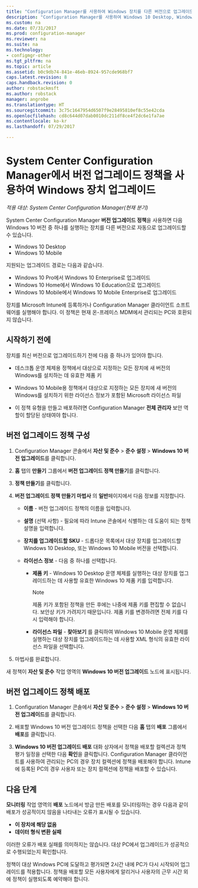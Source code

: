 ```yaml
---
title: "Configuration Manager를 사용하여 Windows 장치를 다른 버전으로 업그레이드 | Microsoft Docs"
description: "Configuration Manager를 사용하여 Windows 10 Desktop, Windows 10 Mobile 또는 Windows 10 Holographic을 실행하는 장치를 최신 버전으로 자동으로 업그레이드합니다."
ms.custom: na
ms.date: 07/31/2017
ms.prod: configuration-manager
ms.reviewer: na
ms.suite: na
ms.technology:
- configmgr-other
ms.tgt_pltfrm: na
ms.topic: article
ms.assetid: b0c9db74-841e-46eb-8924-957cde968bf7
caps.latest.revision: 8
caps.handback.revision: 0
author: robstackmsft
ms.author: robstack
manager: angrobe
ms.translationtype: HT
ms.sourcegitcommit: 3c75c1647954d6507f9e28495810ef8c55e42cda
ms.openlocfilehash: cd8c644d07dab0010dc211df8ce4f2dc6e1fa7ae
ms.contentlocale: ko-kr
ms.lasthandoff: 07/29/2017

---
```


# <a name="upgrade-windows-devices-with-the-edition-upgrade-policy-in-system-center-configuration-manager"></a>System Center Configuration Manager에서 버전 업그레이드 정책을 사용하여 Windows 장치 업그레이드

*적용 대상: System Center Configuration Manager(현재 분기)*


System Center Configuration Manager **버전 업그레이드 정책**을 사용하면 다음 Windows 10 버전 중 하나를 실행하는 장치를 다른 버전으로 자동으로 업그레이드할 수 있습니다.

- Windows 10 Desktop
- Windows 10 Mobile
<!-- - Windows 10 Holographic -->

지원되는 업그레이드 경로는 다음과 같습니다.

- Windows 10 Pro에서 Windows 10 Enterprise로 업그레이드
- Windows 10 Home에서 Windows 10 Education으로 업그레이드
- Windows 10 Mobile에서 Windows 10 Mobile Enterprise로 업그레이드
<!-- - From Windows 10 Holographic Pro to Windows 10 Holographic Enterprise -->

장치를 Microsoft Intune에 등록하거나 Configuration Manager 클라이언트 소프트웨어를 실행해야 합니다. 이 정책은 현재 온-프레미스 MDM에서 관리되는 PC와 호환되지 않습니다.

## <a name="before-you-start"></a>시작하기 전에  
 장치를 최신 버전으로 업그레이드하기 전에 다음 중 하나가 있어야 합니다.  

-   데스크톱 운영 체제용 정책에서 대상으로 지정하는 모든 장치에 새 버전의 Windows를 설치하는 데 유효한 제품 키  

-   Windows 10 Mobile<!-- and Windows 10 Holographic-->용 정책에서 대상으로 지정하는 모든 장치에 새 버전의 Windows를 설치하기 위한 라이선스 정보가 포함된 Microsoft 라이선스 파일

- 이 정책 유형을 만들고 배포하려면 Configuration Manager **전체 관리자** 보안 역할이 할당된 상태여야 합니다.

## <a name="configure-the-edition-upgrade-policy"></a>버전 업그레이드 정책 구성  

1.  Configuration Manager 콘솔에서 **자산 및 준수** > **준수 설정** > **Windows 10 버전 업그레이드**를 클릭합니다.  

3.  **홈** 탭의 **만들기** 그룹에서 **버전 업그레이드 정책 만들기**를 클릭합니다.  

4.  **정책 만들기**를 클릭합니다.  

5.  **버전 업그레이드 정책 만들기 마법사** 의 **일반**페이지에서 다음 정보를 지정합니다.  

    -   **이름** - 버전 업그레이드 정책의 이름을 입력합니다.  

    -   **설명** (선택 사항) - 필요에 따라 Intune 콘솔에서 식별하는 데 도움이 되는 정책 설명을 입력합니다.  

    -   **장치를 업그레이드할 SKU** - 드롭다운 목록에서 대상 장치를 업그레이드할 Windows 10 Desktop, <!-- Windows 10 Holographic,--> 또는 Windows 10 Mobile 버전을 선택합니다.  

    -   **라이선스 정보** - 다음 중 하나를 선택합니다.  

        -   **제품 키** - Windows 10 Desktop 운영 체제를 실행하는 대상 장치를 업그레이드하는 데 사용할 유효한 Windows 10 제품 키를 입력합니다.  

            > [!NOTE]  
            >  제품 키가 포함된 정책을 만든 후에는 나중에 제품 키를 편집할 수 없습니다. 보안상 키가 가려지기 때문입니다. 제품 키를 변경하려면 전체 키를 다시 입력해야 합니다.  

        -   **라이선스 파일** - **찾아보기** 를 클릭하여 <!--Windows 10 Holographic and -->Windows 10 Mobile 운영 체제를 실행하는 대상 장치를 업그레이드하는 데 사용할 XML 형식의 유효한 라이선스 파일을 선택합니다.  

6.  마법사를 완료합니다.  

새 정책이 **자산 및 준수** 작업 영역의 **Windows 10 버전 업그레이드** 노드에 표시됩니다.  

## <a name="deploy-the-edition-upgrade-policy"></a>버전 업그레이드 정책 배포  

1.  Configuration Manager 콘솔에서 **자산 및 준수** > **준수 설정** > **Windows 10 버전 업그레이드**를 클릭합니다.  

3.  배포할 Windows 10 버전 업그레이드 정책을 선택한 다음 **홈** 탭의 **배포** 그룹에서 **배포**를 클릭합니다.  

4.  **Windows 10 버전 업그레이드 배포** 대화 상자에서 정책을 배포할 컬렉션과 정책 평가 일정을 선택한 다음 **확인**을 클릭합니다. Configuration Manager 클라이언트를 사용하여 관리되는 PC의 경우 장치 컬렉션에 정책을 배포해야 합니다. Intune에 등록된 PC의 경우 사용자 또는 장치 컬렉션에 정책을 배포할 수 있습니다. 



## <a name="next-steps"></a>다음 단계

**모니터링** 작업 영역의 **배포** 노드에서 방금 만든 배포를 모니터링하는 경우 다음과 같이 배포가 성공적이지 않음을 나타내는 오류가 표시될 수 있습니다.
- **이 장치에 해당 없음**
- **데이터 형식 변환 실패**

이러한 오류가 배포 실패를 의미하지는 않습니다. 대상 PC에서 업그레이드가 성공적으로 수행되었는지 확인합니다.

정책이 대상 Windows PC에 도달하고 평가되면 2시간 내에 PC가 다시 시작되어 업그레이드를 적용합니다. 정책을 배포할 모든 사용자에게 알리거나 사용자의 근무 시간 외에 정책이 실행되도록 예약해야 합니다.

